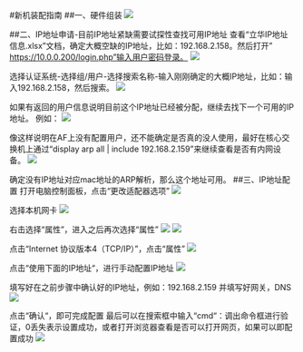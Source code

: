 #新机装配指南
##一、硬件组装
![](/assets/zhuji.jpg)

##二、IP地址申请-目前IP地址紧缺需要试探性查找可用IP地址
查看“立华IP地址信息.xlsx”文档，确定大概空缺的IP地址，比如：192.168.2.158。然后打开” https://10.0.0.200/login.php”输入用户密码登录。
![](/assets/001.png)

选择认证系统-选择组/用户-选择搜索名称-输入刚刚确定的大概IP地址，比如：输入192.168.2.158，然后搜索。
![](/assets/002.png)

如果有返回的用户信息说明目前这个IP地址已经被分配，继续去找下一个可用的IP地址。
例如：
![](/assets/003.png)

像这样说明在AF上没有配置用户，还不能确定是否真的没人使用，最好在核心交换机上通过“display arp all | include 192.168.2.159”来继续查看是否有内网设备。
![](/assets/004.png)



确定没有IP地址对应mac地址的ARP解析，那么这个地址可用。
##三、IP地址配置
打开电脑控制面板，点击“更改适配器选项”
![](/assets/005.png)

选择本机网卡
![](/assets/006.png)

右击选择“属性”，进入之后再次选择“属性”
![](/assets/007.png)
![](/assets/008.png)

点击“Internet 协议版本4（TCP/IP）”，点击“属性”
![](/assets/009.png)

点击“使用下面的IP地址“，进行手动配置IP地址
![](/assets/010.png)

填写好在之前步骤中确认好的IP地址，例如：192.168.2.159
并填写好网关，DNS
![](/assets/011.png)

点击“确认“，即可完成配置
最后可以在搜索框中输入“cmd“：调出命令框进行验证，0丢失表示设置成功，或者打开浏览器查看是否可以打开网页，如果可以即配置成功
![](/assets/012.png)